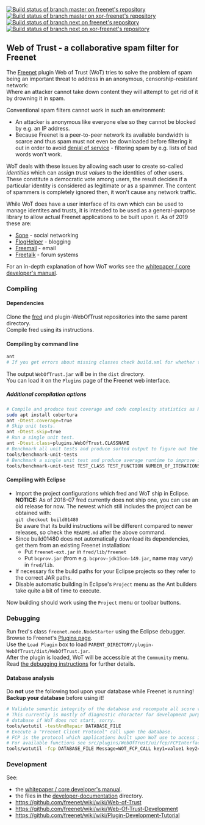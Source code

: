 [![Build status of branch master on freenet's repository](https://travis-ci.org/freenet/plugin-WebOfTrust.svg?branch=master "Build status of branch master on freenet's repository")](https://travis-ci.org/freenet/plugin-WebOfTrust/builds)
[![Build status of branch master on xor-freenet's repository](https://travis-ci.org/xor-freenet/plugin-WebOfTrust.svg?branch=master "Build status of branch master on xor-freenet's repository")](https://travis-ci.org/xor-freenet/plugin-WebOfTrust/builds)
[![Build status of branch next on freenet's repository](https://travis-ci.org/freenet/plugin-WebOfTrust.svg?branch=next "Build status of branch next on freenet's repository")](https://travis-ci.org/freenet/plugin-WebOfTrust/builds)
[![Build status of branch next on xor-freenet's repository](https://travis-ci.org/xor-freenet/plugin-WebOfTrust.svg?branch=next "Build status of branch next on xor-freenet's repository")](https://travis-ci.org/xor-freenet/plugin-WebOfTrust/builds)

## Web of Trust - a collaborative spam filter for Freenet

The [Freenet](https://freenetproject.org) plugin Web of Trust (WoT) tries to solve the problem of
spam being an important threat to address in an anonymous, censorship-resistant network:  
Where an attacker cannot take down content they will attempt to get rid of it by drowning it in
spam.

Conventional spam filters cannot work in such an environment:
- An attacker is anonymous like everyone else so they cannot be blocked by e.g. an IP address.
- Because Freenet is a peer-to-peer network its available bandwidth is scarce and thus spam must
  not even be downloaded before filtering it out in order to avoid
  [denial of service](https://en.wikipedia.org/wiki/Denial-of-service_attack) - filtering spam by
  e.g. lists of bad words won't work.

WoT deals with these issues by allowing each user to create so-called _identities_ which can assign
_trust values_ to the identities of other users.  
These constitute a democratic vote among users, the result decides if a particular identity is
considered as legitimate or as a spammer. The content of spammers is completely ignored then, it
won't cause any network traffic.

While WoT does have a user interface of its own which can be used to manage identites and trusts,
it is intended to be used as a general-purpose library to allow actual Freenet applications to
be built upon it. As of 2019 these are:
- [Sone](https://github.com/Bombe/Sone) - social networking
- [FlogHelper](https://github.com/freenet/plugin-FlogHelper) - blogging
- [Freemail](https://github.com/freenet/plugin-Freemail) - email
- [Freetalk](https://github.com/freenet/plugin-Freetalk) - forum systems

For an in-depth explanation of how WoT works see the [whitepaper / core developer's manual](developer-documentation/core-developers-manual/OadSFfF-version1.2-non-print-edition.pdf).

### Compiling

#### Dependencies

Clone the [fred](https://github.com/freenet/fred) and plugin-WebOfTrust repositories into the same
parent directory.  
Compile fred using its instructions.

#### Compiling by command line

```bash
ant
# If you get errors about missing classes check build.xml for whether the JAR locations are correct.
```

The output `WebOfTrust.jar` will be in the `dist` directory.  
You can load it on the `Plugins` page of the Freenet web interface.  

##### Additional compilation options

```bash
# Compile and produce test coverage and code complexity statistics as HTML to test-coverage/
sudo apt install cobertura
ant -Dtest.coverage=true
# Skip unit tests.
ant -Dtest.skip=true
# Run a single unit test.
ant -Dtest.class=plugins.WebOfTrust.CLASSNAME
# Benchmark all unit tests and produce sorted output to figure out the slowest ones
tools/benchmark-unit-tests
# Benchmark a single unit test and produce average runtime to improve it
tools/benchmark-unit-test TEST_CLASS TEST_FUNCTION NUMBER_OF_ITERATIONS
```

#### Compiling with Eclipse

* Import the project configurations which fred and WoT ship in Eclipse.  
  **NOTICE:** As of 2018-07 fred currently does not ship one, you can use an old release for now.
  The newest which still includes the project can be obtained with:  
  	`git checkout build01480`  
  Be aware that its build instructions will be different compared to newer releases, so check the
  `README.md` after the above command.
* Since build01480 does not automatically download its dependencies, get them from an existing
  Freenet installation:
  * Put `freenet-ext.jar` in `fred/lib/freenet`
  * Put `bcprov.jar` (from e.g. `bcprov-jdk15on-149.jar`, name may vary) in `fred/lib`.
* If necessary fix the build paths for your Eclipse projects so they refer to the correct JAR paths.
* Disable automatic building in Eclipse's `Project` menu as the Ant builders take quite a bit of time to execute.

Now building should work using the `Project` menu or toolbar buttons.

### Debugging

Run fred's class `freenet.node.NodeStarter` using the Eclipse debugger.  
Browse to Freenet's [Plugins page](http://127.0.0.1:8888/plugins/).  
Use the `Load Plugin` box to load `PARENT_DIRECTORY/plugin-WebOfTrust/dist/WebOfTrust.jar`.  
After the plugin is loaded, WoT will be accessible at the `Community` menu.  
Read [the debugging instructions](developer-documentation/Debugging.txt) for further details.

#### Database analysis

Do **not** use the following tool upon your database while Freenet is running!  
**Backup your database** before using it!

```bash
# Validate semantic integrity of the database and recompute all score values (= "computed trust" in the UI).
# This currently is mostly of diagnostic character for development purposes, it is unlikely to fix your
# database if WoT does not start, sorry.
tools/wotutil -testAndRepair DATABASE_FILE
# Execute a "Freenet Client Protocol" call upon the database.
# FCP is the protocol which applications built upon WoT use to access its API.
# For available functions see src/plugins/WebOfTrust/ui/fcp/FCPInterface.java
tools/wotutil -fcp DATABASE_FILE Message=WOT_FCP_CALL key1=value1 key2=value2 ...
```

### Development

See:
- the [whitepaper / core developer's manual](developer-documentation/core-developers-manual/OadSFfF-version1.2-non-print-edition.pdf).
- the files in the [developer-documentation](developer-documentation) directory.
- https://github.com/freenet/wiki/wiki/Web-of-Trust
- https://github.com/freenet/wiki/wiki/Web-Of-Trust-Development
- https://github.com/freenet/wiki/wiki/Plugin-Development-Tutorial
